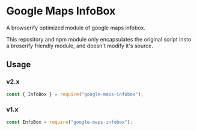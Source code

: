 # Google Maps InfoBox

A browserify optimized module of google maps infobox.

This repository and npm module only encapsulates the original script insto a broserify friendly module, and doesn't modify it's source.


## Usage

### v2.x

```js
const { InfoBox } = require("google-maps-infobox");
```

### v1.x

```js
const InfoBox = require("google-maps-infobox");
```
